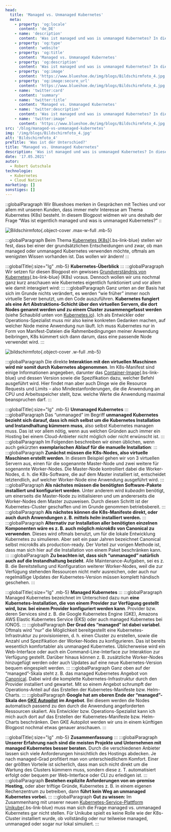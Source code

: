 ```yaml
---
head:
  title: 'Managed vs. Unmanaged Kubernetes'
  meta:
    - property: 'og:locale'
      content: 'de_DE'
    - name: 'description'
      content: 'Was ist managed und was is unmanaged Kubernetes? In diesem Blogpost widmen wir uns genau dieser Frage. Jetzt lesen!'
    - property: 'og:type'
      content: 'website'
    - property: 'og:title'
      content: 'Managed vs. Unmanaged Kubernetes'
    - property: 'og:description'
      content: 'Was ist managed und was is unmanaged Kubernetes? In diesem Blogpost widmen wir uns genau dieser Frage. Jetzt lesen!'
    - property: 'og:image'
      content: 'https://www.blueshoe.de/img/blogs/Bildschirmfoto_4.jpg'
    - property: 'og:image:secure_url'
      content: 'https://www.blueshoe.de/img/blogs/Bildschirmfoto_4.jpg'
    - name: 'twitter:card'
      content: 'summary'
    - name: 'twitter:title'
      content: 'Managed vs. Unmanaged Kubernetes'
    - name: 'twitter:description'
      content: 'Was ist managed und was is unmanaged Kubernetes? In diesem Blogpost widmen wir uns genau dieser Frage. Jetzt lesen!'
    - name: 'twitter:image'
      content: 'https://www.blueshoe.de/img/blogs/Bildschirmfoto_4.jpg'
src: '/blog/managed-vs-unmanaged-kubernetes'
img: '/img/blogs/Bildschirmfoto_4.jpg'
alt: 'Bildschirmfoto_4'
preTitle: 'Was ist der Unterschied?'
title: "Managed vs. Unmanaged Kubernetes"
description: 'Was ist managed und was is unmanaged Kubernetes? In diesem Blogpost widmen wir uns genau dieser Frage. Jetzt lesen!'
date: '17.05.2021'
autor:
  - Robert Gutschale
technologie: 
  - Kubernetes
  - Cloud Native
marketing: []
sonstiges: []
---
```

::globalParagraph
Wir Blueshoes merken in Gesprächen mit Techies und vor allem mit unseren Kunden, dass immer mehr Interesse am Thema Kubernetes (K8s) besteht. In diesem Blogpost widmen wir uns deshalb der Frage “Was ist eigentlich managed und was is unmanaged Kubernetes?”
::
<!--more-->

![Bildschirmfoto](/img/blogs/Bildschirmfoto_4.jpg){.object-cover .max-w-full .mb-5}

:::globalParagraph
Beim Thema [Kubernetes (K8s)](/leistungen/docker-kubernetes/){.bs-link-blue} stellen wir fest, dass bei einer der grundsätzlichen Entscheidungen und zwar, ob man managed oder unmanaged Kubernetes verwenden möchte, oftmals am wenigsten Wissen vorhanden ist. Das wollen wir ändern!
:::

:::globalTitle{:size="lg" .mb-5}
**Kubernetes-Überblick**
:::
:::globalParagraph
Wir setzen für diesen Blogpost ein gewisses [Grundverständnis von Kubernetes](/blog/kubernetes-development/){.bs-link-blue} (K8s) voraus. Dennoch wollen wir uns nochmal ganz kurz anschauen wie Kubernetes eigentlich funktioniert und vor allem wie damit interagiert wird:
:::
:::globalParagraph
Ganz unten an der Basis hat sich im Grunde nichts verändert, es werden “wie früher” immer noch virtuelle Server benutzt, um den Code auszuführen. **Kubernetes fungiert als eine Art Abstraktions-Schicht über den virtuellen Servern, die dort Nodes genannt werden und zu einem Cluster zusammengefasst werden** (siehe Schaubild unten von <a href="https://kubernetes.io/docs/concepts/overview/" class="text-bs-blue hover:underline hover:decoration-bs-blue hover:decoration-solid" target="_blank">Kubernetes.io</a>). Ich als Entwickler oder Operations-Spezialist muss mir also keine konkreten Gedanken machen, auf welcher Node meine Anwendung nun läuft. Ich muss Kubernetes nur in Form von Manifest-Dateien die Rahmenbedingungen meiner Anwendung beibringen, K8s kümmert sich dann darum, dass eine passende Node verwendet wird.
:::

![bildschirmfoto](/img/blogs/bildschirmfoto_1.jpg){.object-cover .w-full .mb-5}

:::globalParagraph
Die direkte **Interaktion mit den virtuellen Maschinen wird mir somit durch Kubernetes abgenommen**. Im K8s-Manifest sind einige Informationen angegeben, darunter das [Container-Image](/blog/strategien-fur-schlanke-docker-images/){.bs-link-blue} und dessen Version sowie die Spezifikation dazu, welcher Befehl ausgeführt wird. Hier findet man aber auch Dinge wie die Resource Requests und Limits – also Mindestanforderungen, die die Anwendung an CPU und Arbeitsspeicher stellt, bzw. welche Werte die Anwendung maximal beanspruchen darf.
:::

:::globalTitle{:size="lg" .mb-5}
**Unmanaged Kubernetes**
:::
:::globalParagraph
Das “unmanaged” im Begriff **unmanaged Kubernetes bezieht sich darauf, dass ich mich selbst um die Kubernetes Installation und Instandhaltung kümmern muss**, also selbst Kubernetes managen muss. Das ist vor allem nötig, wenn aus welchen Gründen auch immer ein Hosting bei einem Cloud-Anbieter nicht möglich oder nicht erwünscht ist.
:::
:::globalParagraph
Im Folgenden beschreiben wir einen üblichen, wenn auch gekürzten **exemplarischen Ablauf für die manuelle Installation**:
:::
:::globalParagraph
**Zunächst müssen die K8s-Nodes, also virtuelle Maschinen erstellt werden**. In diesem Beispiel gehen wir von 3 virtuellen Servern aus, einen für die sogenannte Master-Node und zwei weitere für sogenannte Worker-Nodes. Die Master-Node kontrolliert dabei die Worker-Nodes, d. h. die K8s-Software, die auf dem Master installiert ist, entscheidet letztendlich, auf welcher Worker-Node eine Anwendung ausgeführt wird.
:::
:::globalParagraph
**Als nächstes müssen die benötigten Software-Pakete installiert und konfiguriert werden**. Unter anderem wird _kubeadm_ benötigt, um einerseits die Master-Node zu initialisieren und um andererseits die Worker-Nodes dem Master zuzuweisen. Durch diesen Schritt ist der Kubernetes-Cluster geschaffen und im Grunde genommen betriebsbereit.
:::
:::globalParagraph
**Als nächstes können die K8s-Manifeste direkt, oder auch durch Anwendungen z. B. mittels _helm_ installiert werden.**
:::
:::globalParagraph
**Alternativ zur Installation aller benötigten einzelnen Komponenten wäre es z. B. auch möglich _microk8s_ von Canonical zu verwenden**. Dieses wird oftmals benutzt, um für die lokale Entwicklung Kubernetes zu simulieren. Aber seit ein paar Jahren bezeichnet Canonical selbst microk8s als production-ready. Der Vorteil zur vorigen Methode ist, dass man sich hier auf die Installation von einem Paket beschränken kann.
:::
:::globalParagraph
**Zu beachten ist, dass sich “unmanaged” natürlich auch auf die Instandhaltung bezieht**. Alle Maintenance-Aufgaben, sei es z. B. die Bereitstellung und Konfiguration weiterer Worker-Nodes, weil die zur Verfügung stehenden Ressourcen nicht mehr ausreichen, oder auch nur regelmäßige Updates der Kubernetes-Version müssen komplett händisch geschehen.
:::

:::globalTitle{:size="lg" .mb-5}
**Managed Kubernetes**
:::
:::globalParagraph
Managed Kubernetes bezeichnet im Unterschied dazu nun **eine Kubernetes-Installation, die von einem Provider zur Verfügung gestellt wird, bzw. bei einem Provider konfiguriert werden kann**. Provider bzw. deren Services sind z. B. die Google Kubernetes Engine (GKE), Amazons AWS Elastic Kubernetes Service (EKS) oder auch managed Kubernetes bei IONOS.
:::
:::globalParagraph
**Der Grad des “managed” ist dabei variabel**. Oftmals wird “nur” die Möglichkeit bereitgestellt eine Kubernetes-Infrastruktur zu provisionieren, d. h. einen Cluster zu erstellen, sowie die Anzahl und Spezifikation der Worker-Nodes zu konfigurieren. Das ist bereits wesentlich komfortabler als unmanaged Kubernetes. Üblicherweise wird ein Web-Interface oder auch ein Command-Line-Interface zur Interaktion zur Verfügung gestellt. Darüber hinaus können z. B. zusätzliche Worker-Nodes hinzugefügt werden oder auch Updates auf eine neue Kubernetes-Version bequem eingespielt werden.
:::
:::globalParagraph
Ganz oben auf der “managed”-Skala steht z. B. das managed Kubernetes Angebot von <a href="https://ubuntu.com/kubernetes/managed" class="text-bs-blue hover:underline hover:decoration-bs-blue hover:decoration-solid" target="_blank">Canonical</a>. Dabei wird die komplette Kubernetes-Infrastruktur durch den Provider installiert und gewartet. Mit so einem Angebot schrumpft der Operations-Anteil auf das Erstellen der Kubernetes-Manifeste bzw. Helm-Charts.
:::
:::globalParagraph
<b>Google hat am oberen Ende der “managed”-Skala den </b> **<a href="https://cloud.google.com/blog/products/containers-kubernetes/introducing-gke-autopilot" class="text-bs-blue hover:underline hover:decoration-bs-blue hover:decoration-solid" target="_blank">GKE Autopilot</a>** **im Angebot**. Bei diesem werden die Nodes automatisch passend zu den durch die Anwendung angeforderten Ressourcen skaliert. Als Entwickler bzw. Operations-Spezialist kann ich mich auch dort auf das Erstellen der Kubernetes-Manifeste bzw. Helm-Charts beschränken. Den GKE Autopilot werden wir uns in einem künftigen Blogpost nochmal etwas genauer anschauen.
:::

:::globalTitle{:size="lg" .mb-5}
**Zusammenfassung**
:::
:::globalParagraph
**Unserer Erfahrung nach sind die meisten Projekte und Unternehmen mit managed Kubernetes besser beraten.** Durch die verschiedenen Anbieter lassen sich viele Anforderungen hinsichtlich des Hostings abdecken. Je nach managed-Grad profitiert man von unterschiedlichem Komfort. Einer der größten Vorteile ist sicherlich, dass man sich nicht direkt um die Wartung des Clusters kümmern muss, sondern diese z. T. automatisiert erfolgt oder bequem per Web-Interface oder CLI zu erledigen ist.
:::
:::globalParagraph
**Bestehen explizite Anforderungen von on-premise Hosting,** oder aber triftige Gründe, Kubernetes z. B. in einem eigenen Rechenzentrum zu betreiben, dann **führt kein Weg an unmanaged Kubernetes vorbei.**
:::
:::globalParagraph
**Gut zu wissen:** Im Zusammenhang mit unserer neuen [Kubernetes-Service-Plattform Unikube](/leistungen/unikube/){.bs-link-blue} muss man sich die Frage managed vs. unmanaged Kubernetes gar nicht stellen. Für Unikube spielt es keine Rolle wie der K8s-Cluster installiert wurde, ob vollständig oder nur teilweise managed, unmanaged oder sogar nur lokal simuliert.
:::